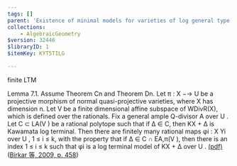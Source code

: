 ```yaml
---
tags: []
parent: 'Existence of minimal models for varieties of log general type'
collections:
    - AlgebraicGeometry
$version: 32446
$libraryID: 1
$itemKey: KYT5TILG

---
```

finite LTM

Lemma 7.1. Assume Theorem Cn and Theorem Dn. Let π : X −→ U be a projective morphism of normal quasi-projective varieties, where X has dimension n. Let V be a finite dimensional affine subspace of WDivR(X), which is defined over the rationals. Fix a general ample Q-divisor A over U . Let C ⊂ LA(V ) be a rational polytope such that if ∆ ∈ C, then KX + ∆ is Kawamata log terminal. Then there are finitely many rational maps φi : X Yi over U , 1 ≤ i ≤ k, with the property that if ∆ ∈ C ∩ EA,π(V ), then there is an index 1 ≤ i ≤ k such that φi is a log terminal model of KX + ∆ over U . <a href="zotero://open-pdf/library/items/HX8EL7YH?page=54&#x26;annotation=BRINREC3">(pdf)</a></a> (<a href="zotero://select/library/items/76SMSSXH">Birkar 等, 2009, p. 458</a>)
